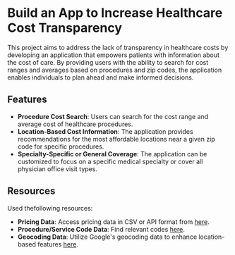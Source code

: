 # Build an App to Increase Healthcare Cost Transparency

This project aims to address the lack of transparency in healthcare costs by developing an application that empowers patients with information about the cost of care. By providing users with the ability to search for cost ranges and averages based on procedures and zip codes, the application enables individuals to plan ahead and make informed decisions.

## Features

- **Procedure Cost Search**: Users can search for the cost range and average cost of healthcare procedures.
- **Location-Based Cost Information**: The application provides recommendations for the most affordable locations near a given zip code for specific procedures.
- **Specialty-Specific or General Coverage**: The application can be customized to focus on a specific medical specialty or cover all physician office visit types.

## Resources

Used thefollowing resources:

- **Pricing Data**: Access pricing data in CSV or API format from [here](https://data.cms.gov/provider-data/).
- **Procedure/Service Code Data**: Find relevant codes [here](https://www.cms.gov/medicare/fraud-and-abuse/physicianselfreferral/list_of_codes).
- **Geocoding Data**: Utilize Google's geocoding data to enhance location-based features [here](https://developers.google.com/maps/documentation/geocoding/overview).
